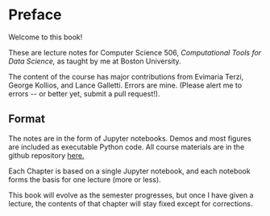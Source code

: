 # Preface

Welcome to this book!

These are lecture notes for Computer Science 506, _Computational Tools 
for Data Science,_ as taught by me at Boston University.

The content of the course has major contributions from Evimaria Terzi,
George Kollios, and Lance Galletti.   Errors are mine.   (Please alert
me to errors -- or better yet, submit a pull request!).

## Format

The notes are in the form of Jupyter notebooks.   Demos and most figures
are included as executable Python code.   All course materials are in
the github repository
[here.](https://github.com/mcrovella/CS506-Computational-Tools-for-Data-Science)

Each Chapter is based on a single Jupyter notebook, and each notebook
forms the basis for one lecture (more or less).

This book will evolve as the semester progresses, but once I have given
a lecture, the contents of that chapter will stay fixed except for corrections.


